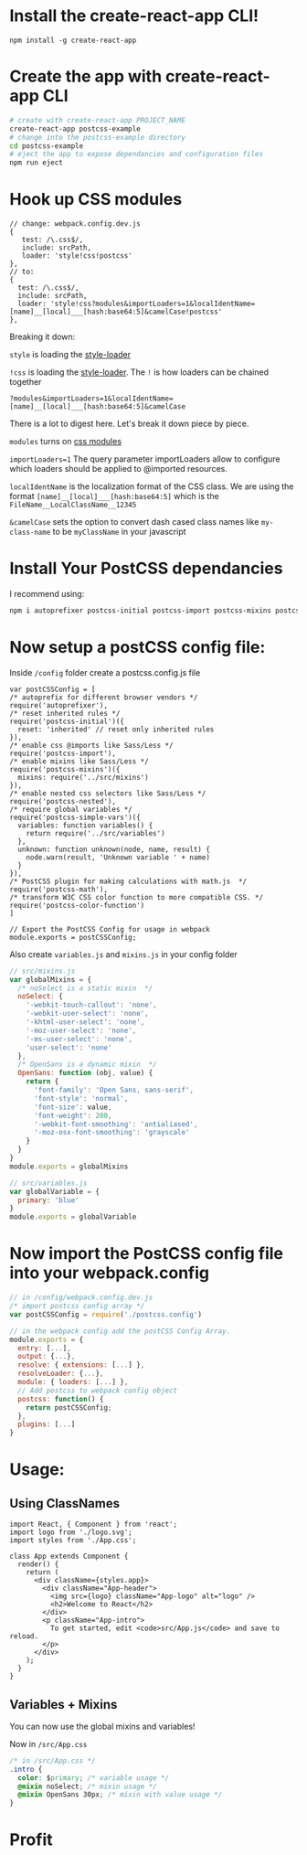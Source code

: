 # Install the create-react-app CLI!
```
npm install -g create-react-app
```

# Create the app with create-react-app CLI
```bash
# create with create-react-app PROJECT_NAME
create-react-app postcss-example
# change into the postcss-example directory
cd postcss-example
# eject the app to expose dependancies and configuration files
npm run eject
```

# Hook up CSS modules
```
// change: webpack.config.dev.js
{
   test: /\.css$/,
   include: srcPath,
   loader: 'style!css!postcss'
},
// to:
{
  test: /\.css$/,
  include: srcPath,
  loader: 'style!css?modules&importLoaders=1&localIdentName=[name]__[local]___[hash:base64:5]&camelCase!postcss'
},
```

Breaking it down:

`style` is loading the [style-loader](https://github.com/webpack/style-loader)

`!css` is loading the [style-loader](https://github.com/webpack/css-loader). The `!` is how loaders can be chained together

`?modules&importLoaders=1&localIdentName=[name]__[local]___[hash:base64:5]&camelCase`

There is a lot to digest here. Let's break it down piece by piece.

`modules` turns on [css modules](https://github.com/css-modules/css-modules)

`importLoaders=1` The query parameter importLoaders allow to configure which loaders should be applied to @imported resources.

`localIdentName` is the localization format of the CSS class. We are using the format `[name]__[local]___[hash:base64:5]` which is the `FileName__LocalClassName__12345`

`&camelCase` sets the option to convert dash cased class names like `my-class-name` to be `myClassName` in your javascript

# Install Your PostCSS dependancies

I recommend using:

```bash
npm i autoprefixer postcss-initial postcss-import postcss-mixins postcss-nested postcss-simple-vars postcss-math postcss-color-function --save-dev
```

# Now setup a postCSS config file:

Inside `/config` folder create a postcss.config.js file
```
var postCSSConfig = [
/* autoprefix for different browser vendors */
require('autoprefixer'),
/* reset inherited rules */
require('postcss-initial')({
  reset: 'inherited' // reset only inherited rules
}),
/* enable css @imports like Sass/Less */
require('postcss-import'),
/* enable mixins like Sass/Less */
require('postcss-mixins')({
  mixins: require('../src/mixins')
}),
/* enable nested css selectors like Sass/Less */
require('postcss-nested'),
/* require global variables */
require('postcss-simple-vars')({
  variables: function variables() {
    return require('../src/variables')
  },
  unknown: function unknown(node, name, result) {
    node.warn(result, 'Unknown variable ' + name)
  }
}),
/* PostCSS plugin for making calculations with math.js  */
require('postcss-math'),
/* transform W3C CSS color function to more compatible CSS. */
require('postcss-color-function')
]

// Export the PostCSS Config for usage in webpack
module.exports = postCSSConfig;
```

Also create `variables.js` and `mixins.js` in your config folder

```js
// src/mixins.js
var globalMixins = {
  /* noSelect is a static mixin  */
  noSelect: {
    '-webkit-touch-callout': 'none',
    '-webkit-user-select': 'none',
    '-khtml-user-select': 'none',
    '-moz-user-select': 'none',
    '-ms-user-select': 'none',
    'user-select': 'none'
  },
  /* OpenSans is a dynamic mixin  */
  OpenSans: function (obj, value) {
    return {
      'font-family': 'Open Sans, sans-serif',
      'font-style': 'normal',
      'font-size': value,
      'font-weight': 200,
      '-webkit-font-smoothing': 'antialiased',
      '-moz-osx-font-smoothing': 'grayscale'
    }
  }
}
module.exports = globalMixins
```

```js
// src/variables.js
var globalVariable = {
  primary: 'blue'
}
module.exports = globalVariable
```

# Now import the PostCSS config file into your webpack.config

```js
// in /config/webpack.config.dev.js
/* import postcss config array */
var postCSSConfig = require('./postcss.config')

// in the webpack config add the postCSS Config Array.
module.exports = {
  entry: [...],
  output: {...},
  resolve: { extensions: [...] },
  resolveLoader: {...},
  module: { loaders: [...] },
  // Add postcss to webpack config object
  postcss: function() {
    return postCSSConfig;
  },
  plugins: [...]
}
```

# Usage:

## Using ClassNames

```
import React, { Component } from 'react';
import logo from './logo.svg';
import styles from './App.css';

class App extends Component {
  render() {
    return (
      <div className={styles.app}>
        <div className="App-header">
          <img src={logo} className="App-logo" alt="logo" />
          <h2>Welcome to React</h2>
        </div>
        <p className="App-intro">
          To get started, edit <code>src/App.js</code> and save to reload.
        </p>
      </div>
    );
  }
}
```

## Variables + Mixins

You can now use the global mixins and variables!

Now in `/src/App.css`

```css
/* in /src/App.css */
.intro {
  color: $primary; /* variable usage */
  @mixin noSelect; /* mixin usage */
  @mixin OpenSans 30px; /* mixin with value usage */
}
```

# Profit

